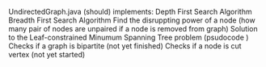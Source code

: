 UndirectedGraph.java (should) implements: 
Depth First Search Algorithm 
Breadth First Search Algorithm 
Find the disruppting power of a node (how many pair of nodes are unpaired if a node is removed from graph) 
Solution to the Leaf-constrained Minumum Spanning Tree problem (psudocode ) 
Checks if a graph is bipartite (not yet finished) 
Checks if a node is cut vertex (not yet started) 
